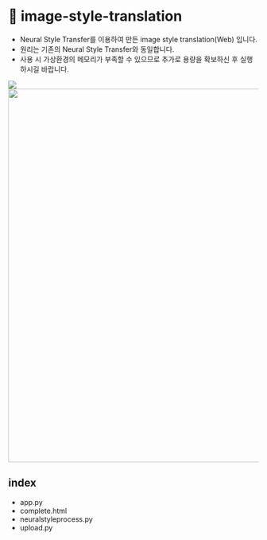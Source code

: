# 📔 image-style-translation
- Neural Style Transfer를 이용하여 만든 image style translation(Web) 입니다.
- 원리는 기존의 Neural Style Transfer와 동일합니다.
- 사용 시 가상환경의 메모리가 부족할 수 있으므로 추가로 용량을 확보하신 후 실행하시길 바랍니다.

<img src = "https://user-images.githubusercontent.com/103405457/197936203-814f3666-edcf-4176-9feb-5fbda933b00d.png">
<img src = "https://user-images.githubusercontent.com/103405457/197936532-78d102b8-e16e-49a6-858a-5cd872dc43bb.png", width = 1000, height = 750>

## index
- app.py
- complete.html
- neuralstyleprocess.py
- upload.py
